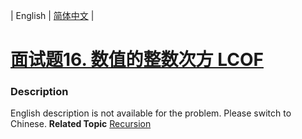 | English | [简体中文](README.md) |

# [面试题16. 数值的整数次方 LCOF](https://leetcode-cn.com/problems/shu-zhi-de-zheng-shu-ci-fang-lcof)
 ### Description
English description is not available for the problem. Please switch to Chinese.
**Related Topic**  [Recursion](https://leetcode-cn.com/tag/recursion) 